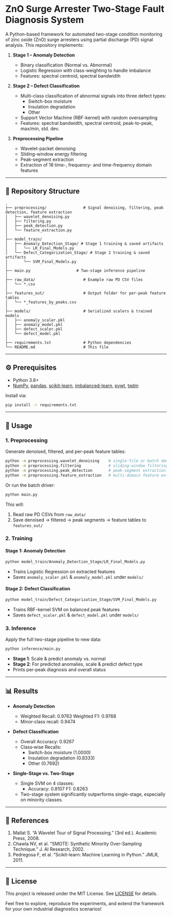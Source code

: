 # ZnO Surge Arrester Two-Stage Fault Diagnosis System

A Python-based framework for automated two-stage condition monitoring of zinc oxide (ZnO) surge arresters using partial discharge (PD) signal analysis. This repository implements:

1. **Stage 1 – Anomaly Detection**  
   - Binary classification (Normal vs. Abnormal)  
   - Logistic Regression with class-weighting to handle imbalance  
   - Features: spectral centroid, spectral bandwidth  

2. **Stage 2 – Defect Classification**  
   - Multi-class classification of abnormal signals into three defect types:  
     - Switch-box moisture  
     - Insulation degradation  
     - Other  
   - Support Vector Machine (RBF-kernel) with random oversampling  
   - Features: spectral bandwidth, spectral centroid, peak-to-peak, max/min, std. dev.  

3. **Preprocessing Pipeline**  
   - Wavelet-packet denoising  
   - Sliding-window energy filtering  
   - Peak-segment extraction  
   - Extraction of 18 time-, frequency- and time-frequency domain features  

---

## 📂 Repository Structure

```
.
├── preprocessing/                # Signal denoising, filtering, peak detection, feature extraction
│   ├── wavelet_denoising.py
│   ├── filtering.py
│   ├── peak_detection.py
│   └── feature_extraction.py
│
├── model_train/
│   ├── Anomaly_Detection_Stage/ # Stage 1 training & saved artifacts
│   │   └── LR_Final_Models.py
│   └── Defect_Categorization_Stage/ # Stage 2 training & saved artifacts
│       └── SVM_Final_Models.py
│
├── main.py                    # Two-stage inference pipeline
│
├── raw_data/                     # Example raw PD CSV files
│   └── *.csv
│
├── features_out/                 # Output folder for per-peak feature tables
│   └── *_features_by_peaks.csv
│
├── models/                       # Serialized scalers & trained models
│   ├── anomaly_scaler.pkl
│   ├── anomaly_model.pkl
│   ├── defect_scaler.pkl
│   └── defect_model.pkl
│
├── requirements.txt              # Python dependencies
└── README.md                     # This file
```

---

## ⚙️ Prerequisites

- Python 3.8+  
- [NumPy](https://numpy.org/), [pandas](https://pandas.pydata.org/), [scikit-learn](https://scikit-learn.org/), [imbalanced-learn](https://imbalanced-learn.org/), [pywt](https://pywavelets.readthedocs.io/), [tqdm](https://github.com/tqdm/tqdm)  

Install via:

```bash
pip install -r requirements.txt
```

---

## 🚀 Usage

### 1. Preprocessing

Generate denoised, filtered, and per-peak feature tables:

```bash
python -m preprocessing.wavelet_denoising    # single-file or batch denoising
python -m preprocessing.filtering            # sliding-window filtering
python -m preprocessing.peak_detection       # peak-segment extraction
python -m preprocessing.feature_extraction   # multi-domain feature extraction
```

Or run the batch driver:

```bash
python main.py
```

This will:

1. Read raw PD CSVs from `raw_data/`
2. Save denoised → filtered → peak segments → feature tables to `features_out/`

### 2. Training

#### Stage 1: Anomaly Detection

```bash
python model_train/Anomaly_Detection_Stage/LR_Final_Models.py
```

- Trains Logistic Regression on extracted features  
- Saves `anomaly_scaler.pkl` & `anomaly_model.pkl` under `models/`

#### Stage 2: Defect Classification

```bash
python model_train/Defect_Categorization_Stage/SVM_Final_Models.py
```

- Trains RBF-kernel SVM on balanced peak features  
- Saves `defect_scaler.pkl` & `defect_model.pkl` under `models/`

### 3. Inference

Apply the full two-stage pipeline to new data:

```bash
python inference/main.py
```

- **Stage 1**: Scale & predict anomaly vs. normal  
- **Stage 2**: For predicted anomalies, scale & predict defect type  
- Prints per-peak diagnosis and overall status  

---

## 📊 Results

- **Anomaly Detection**  
  - Weighted Recall: 0.9763  Weighted F1: 0.9768  
  - Minor‐class recall: 0.9474  

- **Defect Classification**  
  - Overall Accuracy: 0.9267  
  - Class‐wise Recalls:  
    - Switch-box moisture (1.0000)  
    - Insulation degradation (0.8333)  
    - Other (0.7692)  

- **Single-Stage vs. Two-Stage**  
  - Single SVM on 4 classes:  
    - Accuracy: 0.8107  F1: 0.8263  
  - Two-stage system significantly outperforms single-stage, especially on minority classes.  

---

## 📖 References

1. Mallat S. “A Wavelet Tour of Signal Processing.” (3rd ed.). Academic Press, 2008.  
2. Chawla NV, et al. “SMOTE: Synthetic Minority Over-Sampling Technique.” J. AI Research, 2002.  
3. Pedregosa F, et al. “Scikit-learn: Machine Learning in Python.” JMLR, 2011.  

---

## 📝 License

This project is released under the MIT License. See [LICENSE](LICENSE) for details.  

Feel free to explore, reproduce the experiments, and extend the framework for your own industrial diagnostics scenarios!

